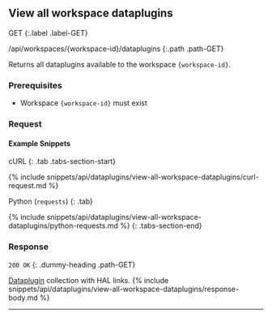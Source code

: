 ## View all workspace dataplugins

GET
{:.label .label-GET}

/api/workspaces/{workspace-id}/dataplugins
{:.path .path-GET}

Returns all dataplugins available to the workspace `{workspace-id}`.

### Prerequisites
- Workspace `{workspace-id}` must exist

### Request
#### Example Snippets
cURL
{: .tab .tabs-section-start}

{% include snippets/api/dataplugins/view-all-workspace-dataplugins/curl-request.md %}

Python (`requests`)
{: .tab}

{% include snippets/api/dataplugins/view-all-workspace-dataplugins/python-requests.md %}
{: .tabs-section-end}

### Response
`200 OK`
{: .dummy-heading .path-GET}

[Dataplugin](#dataplugin) collection with HAL links.
{% include snippets/api/dataplugins/view-all-workspace-dataplugins/response-body.md %}

---
